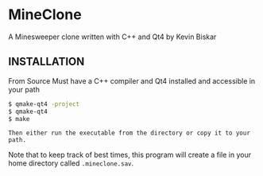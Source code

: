 MineClone
=========

A Minesweeper clone written with C++ and Qt4 by Kevin Biskar

INSTALLATION
------------

From Source
    Must have a C++ compiler and Qt4 installed and accessible in your path

```bash
$ qmake-qt4 -project
$ qmake-qt4
$ make
```

    Then either run the executable from the directory or copy it to your path.

Note that to keep track of best times, this program will create a file in
your home directory called `.mineclone.sav`.
